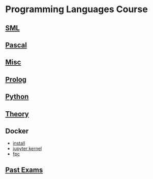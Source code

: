 # Programming Languages Course

## [SML](./Material/Tutorials/sml/)

## [Pascal](./Material/Tutorials/pascal/)

## [Misc](./Material/Tutorials/misc/)

## [Prolog](./Material/Tutorials/prolog/)

## [Python](./Material/Tutorials/python/)

## [Theory](./Material/Tutorials/theory/)

## Docker
* [install](./docker/)
* [jupyter kernel](./reveal.js/)
* [fpc](./docker/fpc/)

## [Past Exams](./Material/exams.md)
